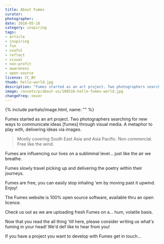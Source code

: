 ```yaml
---
title: About Fumes
curator:
photographer:
date: 2010-05-16
category: inspiring
tags:
- article
- inspiring
- fun
- useful
- reflect
- visual
- non-profit
- awareness
- open-source
license: CC_BY
thumb: hello-world.jpg
description: "Fumes started as an art project. Two photographers searching for new ways to communicate ideas, Fumes, through visual media. A metaphor to play with, delivering ideas via images."
image: /assets/p/about-us/100516-hello-fumes-world.jpg
changeFreq: never
---
```


{% include partials/image.html, name: "" %}

Fumes started as an art project. Two photographers searching for new ways to communicate ideas [fumes] through visual media. A metaphor to play with, delivering ideas via images.

>Mostly covering South East Asia and Asia Pacific. Non commercial. Free like the wind.

Fumes are influencing our lives on a subliminal level... just like the air we breathe.

Fumes slowly travel picking up and delivering the poetry within their journeys.

Fumes are free, you can easily stop inhaling 'em by moving past it upwind. Enjoy!

The Fumes website is 100% open source software, available thru an open licence.

Check us out as we are uploading fresh Fumes on a... hum, volatile basis.

Now that you read the all thing 'till here, please consider writing us what's fuming in your head! We'd def like to hear from you!

If you have a project you want to develop with Fumes get in touch...
